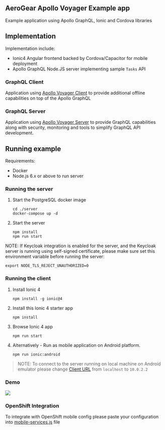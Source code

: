 ## AeroGear Apollo Voyager Example app

Example application using Apollo GraphQL, Ionic and Cordova libraries

## Implementation

Implementation include:

- Ionic4 Angular frontend backed by Cordova/Capacitor for mobile deployment
- Apollo GraphQL Node.JS server implementing sample `Tasks` API

### GraphQL Client

Application using [Apollo Voyager Client](https://github.com/aerogear/aerogear-js-sdk/tree/master/packages/sync) to provide additional offline capabilities on top of the Apollo GraphQL 

### GraphQL Server

Application using [Apollo Voyager Server](https://github.com/aerogear/apollo-voyager-server) to provide GraphQL capabilities along with security, monitoring and tools to simplify GraphQL API development.

## Running example

Requirements:

- Docker
- Node.js 6.x or above to run server

### Running the server

1. Start the PostgreSQL docker image

   ```shell
   cd ./server
   docker-compose up -d
   ```

1. Start the server

   ```shell
   npm install
   npm run start
   ```

NOTE: If Keycloak integration is enabled for the server, and the Keycloak server is running using self-signed certificate, please make sure set this environment variable before running the server:

   ```shell
   export NODE_TLS_REJECT_UNAUTHORIZED=0
   ```

### Running the client

1. Install Ionic 4

   ```shell
   npm install -g ionic@4
   ```

1. Install this Ionic 4 starter app

   ```shell
   npm install
   ```

1. Browse Ionic 4 app
   
   ```shell
   npm run start
   ```

1. Alternatively - Run as mobile application on Android platform.

   ```shell
   npm run ionic:android
   ```

> NOTE: To connect to the server running on local machine on Android emulator 
please change [Client URL](https://github.com/aerogear/apollo-voyager-ionic-example/blob/master/src/app/services/voyager.service.ts#L42) from `localhost` to `10.0.2.2` 

### Demo

![](./resources/screenshot.png)

### OpenShift Integration

To integrate with OpenShift mobile config please paste your configuration into
[mobile-services.js](./src/mobile-services.js) file